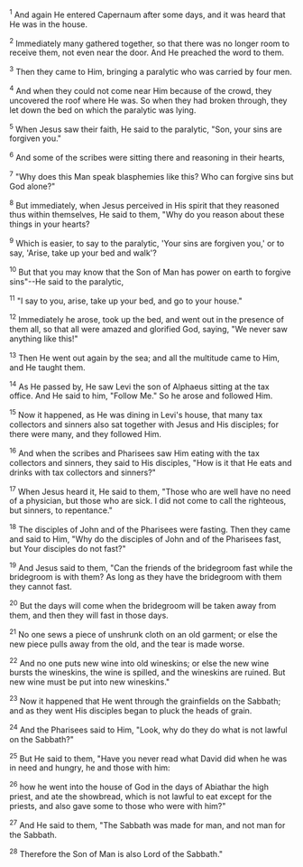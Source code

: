 <sup>1</sup> 
And again He entered Capernaum after some days, and it was heard that He was in the house. 

<sup>2</sup> 
Immediately many gathered together, so that there was no longer room to receive them, not even near the door. And He preached the word to them. 

<sup>3</sup> 
Then they came to Him, bringing a paralytic who was carried by four men. 

<sup>4</sup> 
And when they could not come near Him because of the crowd, they uncovered the roof where He was. So when they had broken through, they let down the bed on which the paralytic was lying. 

<sup>5</sup> 
When Jesus saw their faith, He said to the paralytic, "Son, your sins are forgiven you." 

<sup>6</sup> 
And some of the scribes were sitting there and reasoning in their hearts, 

<sup>7</sup> 
"Why does this Man speak blasphemies like this? Who can forgive sins but God alone?" 

<sup>8</sup> 
But immediately, when Jesus perceived in His spirit that they reasoned thus within themselves, He said to them, "Why do you reason about these things in your hearts? 

<sup>9</sup> 
Which is easier, to say to the paralytic, 'Your sins are forgiven you,' or to say, 'Arise, take up your bed and walk'? 

<sup>10</sup> 
But that you may know that the Son of Man has power on earth to forgive sins"--He said to the paralytic, 

<sup>11</sup> 
"I say to you, arise, take up your bed, and go to your house." 

<sup>12</sup> 
Immediately he arose, took up the bed, and went out in the presence of them all, so that all were amazed and glorified God, saying, "We never saw anything like this!" 

<sup>13</sup> 
Then He went out again by the sea; and all the multitude came to Him, and He taught them. 

<sup>14</sup> 
As He passed by, He saw Levi the son of Alphaeus sitting at the tax office. And He said to him, "Follow Me." So he arose and followed Him. 

<sup>15</sup> 
Now it happened, as He was dining in Levi's house, that many tax collectors and sinners also sat together with Jesus and His disciples; for there were many, and they followed Him. 

<sup>16</sup> 
And when the scribes and Pharisees saw Him eating with the tax collectors and sinners, they said to His disciples, "How is it that He eats and drinks with tax collectors and sinners?" 

<sup>17</sup> 
When Jesus heard it, He said to them, "Those who are well have no need of a physician, but those who are sick. I did not come to call the righteous, but sinners, to repentance." 

<sup>18</sup> 
The disciples of John and of the Pharisees were fasting. Then they came and said to Him, "Why do the disciples of John and of the Pharisees fast, but Your disciples do not fast?" 

<sup>19</sup> 
And Jesus said to them, "Can the friends of the bridegroom fast while the bridegroom is with them? As long as they have the bridegroom with them they cannot fast. 

<sup>20</sup> 
But the days will come when the bridegroom will be taken away from them, and then they will fast in those days. 

<sup>21</sup> 
No one sews a piece of unshrunk cloth on an old garment; or else the new piece pulls away from the old, and the tear is made worse. 

<sup>22</sup> 
And no one puts new wine into old wineskins; or else the new wine bursts the wineskins, the wine is spilled, and the wineskins are ruined. But new wine must be put into new wineskins." 

<sup>23</sup> 
Now it happened that He went through the grainfields on the Sabbath; and as they went His disciples began to pluck the heads of grain. 

<sup>24</sup> 
And the Pharisees said to Him, "Look, why do they do what is not lawful on the Sabbath?" 

<sup>25</sup> 
But He said to them, "Have you never read what David did when he was in need and hungry, he and those with him: 

<sup>26</sup> 
how he went into the house of God in the days of Abiathar the high priest, and ate the showbread, which is not lawful to eat except for the priests, and also gave some to those who were with him?" 

<sup>27</sup> 
And He said to them, "The Sabbath was made for man, and not man for the Sabbath. 

<sup>28</sup> 
Therefore the Son of Man is also Lord of the Sabbath."